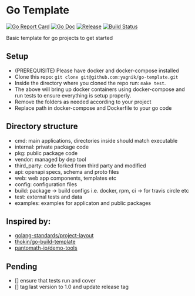 # Go Template
[![Go Report Card](https://goreportcard.com/badge/github.com/yagnik/go-template)](https://goreportcard.com/report/github.com/yagnik/go-template)
[![Go Doc](https://img.shields.io/badge/godoc-reference-blue.svg?style=flat-square)](http://godoc.org/github.com/yagnik/go-template)
[![Release](https://img.shields.io/github/release/yagnik/go-template.svg?style=flat-square)](https://github.com/yagnik/go-template/releases/latest)
[![Build Status](https://travis-ci.org/yagnik/go-template.svg?branch=master)](https://travis-ci.org/yagnik/go-template)


Basic template for go projects to get started

## Setup
- (PREREQUISITE) Please have docker and docker-compose installed
- Clone this repo: `git clone git@github.com:yagnik/go-template.git`
- Inside the directory where you cloned the repo run: `make test`.
- The above will bring up docker containers using docker-compose and run tests to ensure everything is setup properly.
- Remove the folders as needed according to your project
- Replace path in docker-compose and Dockerfile to your go code

## Directory structure
- cmd: main applications, directories inside should match executable
- internal: private package code
- pkg: public package code
- vendor: managed by dep tool
- third_party: code forked from third party and modified
- api: openapi specs, schema and proto files
- web: web app components, templates etc
- config: configuration files
- build: package -> build configs i.e. docker, rpm, ci -> for travis circle etc
- test: external tests and data
- examples: examples for applicaton and public packages

## Inspired by: 
- [golang-standards/project-layout](https://github.com/golang-standards/project-layout)
- [thokin/go-build-template](https://github.com/thockin/go-build-template)
- [pantomath-io/demo-tools](https://gitlab.com/pantomath-io/demo-tools/blob)


## Pending
- [] ensure that tests run and cover
- [] tag last version to 1.0 and update release tag
